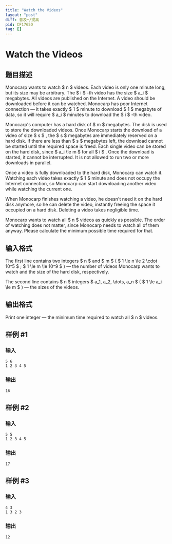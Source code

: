 ```yaml
---
title: "Watch the Videos"
layout: "post"
diff: 普及+/提高
pid: CF1765D
tag: []
---
```


# Watch the Videos

## 题目描述

Monocarp wants to watch $ n $ videos. Each video is only one minute long, but its size may be arbitrary. The $ i $ -th video has the size $ a_i $ megabytes. All videos are published on the Internet. A video should be downloaded before it can be watched. Monocarp has poor Internet connection — it takes exactly $ 1 $ minute to download $ 1 $ megabyte of data, so it will require $ a_i $ minutes to download the $ i $ -th video.

Monocarp's computer has a hard disk of $ m $ megabytes. The disk is used to store the downloaded videos. Once Monocarp starts the download of a video of size $ s $ , the $ s $ megabytes are immediately reserved on a hard disk. If there are less than $ s $ megabytes left, the download cannot be started until the required space is freed. Each single video can be stored on the hard disk, since $ a_i \le m $ for all $ i $ . Once the download is started, it cannot be interrupted. It is not allowed to run two or more downloads in parallel.

Once a video is fully downloaded to the hard disk, Monocarp can watch it. Watching each video takes exactly $ 1 $ minute and does not occupy the Internet connection, so Monocarp can start downloading another video while watching the current one.

When Monocarp finishes watching a video, he doesn't need it on the hard disk anymore, so he can delete the video, instantly freeing the space it occupied on a hard disk. Deleting a video takes negligible time.

Monocarp wants to watch all $ n $ videos as quickly as possible. The order of watching does not matter, since Monocarp needs to watch all of them anyway. Please calculate the minimum possible time required for that.

## 输入格式

The first line contains two integers $ n $ and $ m $ ( $ 1 \le n \le 2 \cdot 10^5 $ ; $ 1 \le m \le 10^9 $ ) — the number of videos Monocarp wants to watch and the size of the hard disk, respectively.

The second line contains $ n $ integers $ a_1, a_2, \dots, a_n $ ( $ 1 \le a_i \le m $ ) — the sizes of the videos.

## 输出格式

Print one integer — the minimum time required to watch all $ n $ videos.

## 样例 #1

### 输入

```
5 6
1 2 3 4 5
```

### 输出

```
16
```

## 样例 #2

### 输入

```
5 5
1 2 3 4 5
```

### 输出

```
17
```

## 样例 #3

### 输入

```
4 3
1 3 2 3
```

### 输出

```
12
```

